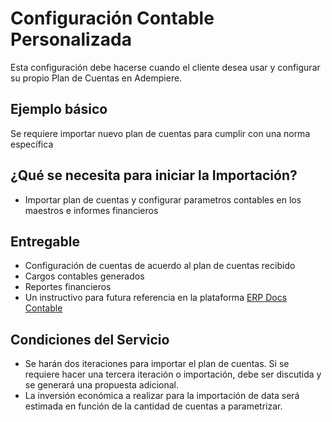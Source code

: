 # Configuración Contable Personalizada
Esta configuración debe hacerse cuando el cliente desea usar y configurar su propio Plan de Cuentas en Adempiere.

## Ejemplo básico
Se requiere importar nuevo plan de cuentas para cumplir con una norma específica

## ¿Qué se necesita para iniciar la Importación?
- Importar plan de cuentas y configurar parametros contables en los maestros e informes financieros

## Entregable
- Configuración de cuentas de acuerdo al plan de cuentas recibido
- Cargos contables generados
- Reportes financieros
- Un instructivo para futura referencia en la plataforma [ERP Docs Contable](https://docs.erpya.com/adempiere/performance-analysis/index.html)

## Condiciones del Servicio
- Se harán dos iteraciones para importar el plan de cuentas. Si se requiere hacer una tercera iteración o importación, debe ser discutida y se generará una propuesta adicional.
- La inversión económica a realizar para la importación de data será estimada en función de la cantidad de cuentas a parametrizar.
